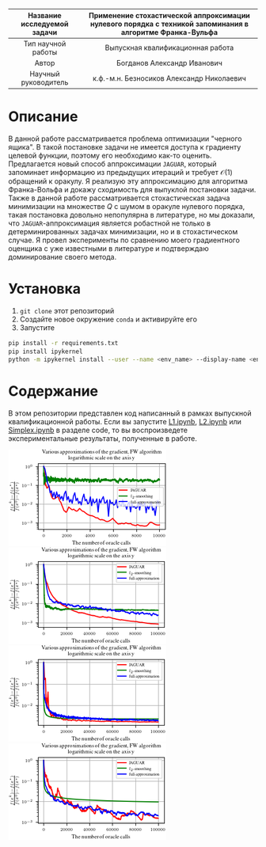 | Название исследуемой задачи | Применение стохастической аппроксимации нулевого порядка с техникой запоминания в алгоритме Франка-Вульфа |
| :---: | :---: |
| Тип научной работы | Выпускная квалификационная работа |
| Автор | Богданов Александр Иванович |
| Научный руководитель | к.ф.-м.н. Безносиков Александр Николаевич |

# Описание

В данной работе рассматривается проблема оптимизации "черного ящика". В такой постановке задачи не имеется доступа к градиенту целевой функции, поэтому его необходимо как-то оценить. Предлагается новый способ аппроксимации $\texttt{JAGUAR}$, который запоминает информацию из предыдущих итераций и требует $\mathcal{O}(1)$ обращений к оракулу. Я реализую эту аппроксимацию для алгоритма Франка-Вольфа и докажу сходимость для выпуклой постановки задачи. Также в данной работе рассматривается стохастическая задача минимизации на множестве $Q$ с шумом в оракуле нулевого порядка, такая постановка довольно непопулярна в литературе, но мы доказали, что $\texttt{JAGUAR}$-аппроксимация является робастной не только в детерминированных задачах минимизации, но и в стохастическом случае. Я провел эксперименты по сравнению моего градиентного оценщика с уже известными в литературе и подтверждаю доминирование своего метода.

# Установка

1. `git clone` этот репозиторий
2. Создайте новое окружение `conda` и активируйте его
3. Запустите 
```bash
pip install -r requirements.txt
pip install ipykernel
python -m ipykernel install --user --name <env_name> --display-name <env_name>
```

# Содержание

В этом репозитории представлен код написанный в рамках выпускной квалификационной работы. Если вы запустите [L1.ipynb](https://github.com/intsystems/Bogdanov-BS-Thesis/blob/main/code/L1.ipynb), [L2.ipynb](https://github.com/intsystems/Bogdanov-BS-Thesis/blob/main/code/L2.ipynb) или [Simplex.ipynb](https://github.com/intsystems/Bogdanov-BS-Thesis/blob/main/code/Simplex.ipynb) в разделе code, то вы воспроизведете экспериментальные результаты, полученные в работе.  

![JAGUAR](./code/figures/Non_stochastics_FW_LogReg_Simplex.png)
![JAGUAR](./code/figures/Non_stochastics_FW_Reg_Simplex.png)
![JAGUAR](./code/figures/Stochastics_TPF_FW_Reg_L2.png)
![JAGUAR](./code/figures/Stochastics_TPF_FW_Reg_Simplex.png)
